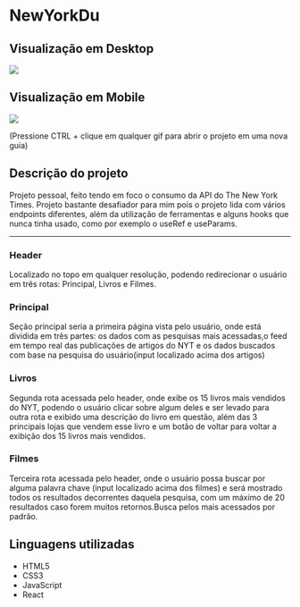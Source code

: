 # NewYorkDu 

## Visualização em Desktop

[<img src="./src/assets/design/new-york-du-desktop.gif" />](https://new-york-du.netlify.app/)

## Visualização em Mobile

[<img src="./src/assets/design/new-york-du-mobile.gif" />](https://new-york-du.netlify.app/)

(Pressione CTRL + clique em qualquer gif para abrir o projeto em uma nova guia)

## Descrição do projeto
Projeto pessoal, feito tendo em foco o consumo da API do The New York Times. Projeto bastante desafiador para mim pois o projeto lida com vários endpoints diferentes, além da utilização de ferramentas e alguns hooks que nunca tinha usado, como por exemplo o useRef e useParams.

<hr />

### Header
Localizado no topo em qualquer resolução, podendo redirecionar o usuário em três rotas: Principal, Livros e Filmes.

### Principal
Seção principal seria a primeira página vista pelo usuário, onde está dividida em três partes: os dados com as pesquisas mais acessadas,o feed em tempo real das publicações de artigos do NYT e os dados buscados com base na pesquisa do usuário(input localizado acima dos artigos)

### Livros
Segunda rota acessada pelo header, onde exibe os 15 livros mais vendidos do NYT, podendo o usuário clicar sobre algum deles e ser levado para outra rota e exibido uma descrição do livro em questão, além das 3 principais lojas que vendem esse livro e um botão de voltar para voltar a exibição dos 15 livros mais vendidos.

### Filmes
Terceira rota acessada pelo header, onde o usuário possa buscar por alguma palavra chave (input localizado acima dos filmes) e será mostrado todos os resultados decorrentes daquela pesquisa, com um máximo de 20 resultados caso forem muitos retornos.Busca pelos mais acessados por padrão.

## Linguagens utilizadas

- HTML5
- CSS3
- JavaScript
- React

